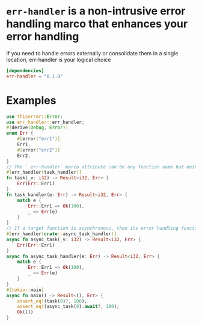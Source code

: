 # `err-handler` is a non-intrusive error handling marco that enhances your error handling
If you need to handle errors externally or consolidate them in a single location, err-handler is your logical choice
```toml
[dependencies]
err-handler = "0.1.0"
```
# Examples
```rust
use thiserror::Error;
use err_handler::err_handler;
#[derive(Debug, Error)]
enum Err {
    #[error("err1")]
    Err1,
    #[error("err2")]
    Err2,
}
// The ` err-handler` marco attribute can be any function name but must have a matching return type.
#[err_handler(task_handler)]
fn task(_v: i32) -> Result<i32, Err> {
    Err(Err::Err1)
}
fn task_handler(e: Err) -> Result<i32, Err> {
    match e {
        Err::Err1 => Ok(100),
        _ => Err(e)
    }
}
// If a target function is asynchronous, then its error handling function must also be asynchronous.
#[err_handler(crate::async_task_handler)]
async fn async_task(_v: i32) -> Result<i32, Err> {
    Err(Err::Err1)
}
async fn async_task_handler(e: Err) -> Result<i32, Err> {
    match e {
        Err::Err1 => Ok(100),
        _ => Err(e)
    }
}
#[tokio::main]
async fn main() -> Result<(), Err> {
    assert_eq!(task(0)?, 100);
    assert_eq!(async_task(0).await?, 100);
    Ok(())
}
```